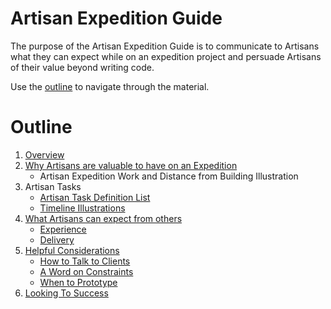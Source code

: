 # Artisan Expedition Guide
The purpose of the Artisan Expedition Guide is to communicate to Artisans what they can expect while on an expedition project and persuade Artisans of their value beyond writing code.

Use the [outline](#outline) to navigate through the material. 
# Outline

1. [Overview](./Overview.md)
1. [Why Artisans are valuable to have on an Expedition](./ArtisansValueOnExpedition.md)
    - Artisan Expedition Work and Distance from Building Illustration
1. Artisan Tasks
    - [Artisan Task Definition List](./ArtisanTasks/ArtisanTaskDefinitionList.md)
    - [Timeline Illustrations](./ArtisanTasks/TimelineIllustrations.md)
1. [What Artisans can expect from others](./OthersInRelationToArtisans.md)
    - [Experience](./OthersInRelationToArtisans.md#experience)
    - [Delivery](./OthersInRelationToArtisans.md#delivery)
1. [Helpful Considerations](./HelpfulConsiderations.md)
    - [How to Talk to Clients](./HelpfulConsiderations.md#how-to-talk-to-clients)
    - [A Word on Constraints](./HelpfulConsiderations.md#a-word-on-contraints)
    - [When to Prototype](./WhenToPrototype.md)
1. [Looking To Success](./LookingToSuccess.md)